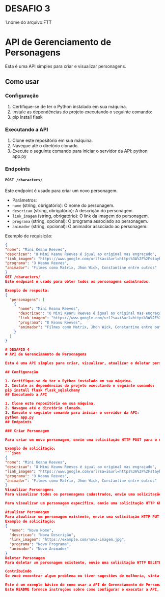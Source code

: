 # DESAFIO 3
1.nome do arquivo:FTT

# API de Gerenciamento de Personagens

Esta é uma API simples para criar e visualizar personagens.

## Como usar

### Configuração

1. Certifique-se de ter o Python instalado em sua máquina.
2. Instale as dependências do projeto executando o seguinte comando:
3. pip install flask

### Executando a API

1. Clone este repositório em sua máquina.
2. Navegue até o diretório clonado.
3. Execute o seguinte comando para iniciar o servidor da API:
python app.py

### Endpoints

#### `POST /characters/`

Este endpoint é usado para criar um novo personagem.

- Parâmetros:
- `nome` (string, obrigatório): O nome do personagem.
- `descricao` (string, obrigatório): A descrição do personagem.
- `link_imagem` (string, obrigatório): O link da imagem do personagem.
- `programa` (string, opcional): O programa associado ao personagem.
- `animador` (string, opcional): O animador associado ao personagem.

Exemplo de requisição:
```json
{
"nome": "Mini Keanu Reeves",
"descricao": "O Mini Keanu Reeves é igual ao original mas engraçado",
"link_imagem": "https://www.google.com/url?sa=i&url=https%3A%2F%2Fstayhipp.com%2Finternet%2Fmemes%2Fmini-keanu-reeves-memes-are-everything%2F&psig=AOvVaw3PEd4OTFqlbPArjIe9rxOi&ust=1710472236156000&source=images&cd=vfe&opi=89978449&ved=0CBMQjRxqFwoTCNC12-Hj8oQDFQAAAAAdAAAAABAR",
"programa": "O Keanu Reeves",
"animador": "Filmes como Matrix, Jhon Wick, Constantine entre outros"
}
GET /characters/
Este endpoint é usado para obter todos os personagens cadastrados.

Exemplo de resposta:
{
  "personagens": [
    {
      "nome": "Mini Keanu Reeves",
      "descricao": "O Mini Keanu Reeves é igual ao original mas engraçado",
      "link_imagem": "https://www.google.com/url?sa=i&url=https%3A%2F%2Fstayhipp.com%2Finternet%2Fmemes%2Fmini-keanu-reeves-memes-are-everything%2F&psig=AOvVaw3PEd4OTFqlbPArjIe9rxOi&ust=1710472236156000&source=images&cd=vfe&opi=89978449&ved=0CBMQjRxqFwoTCNC12-Hj8oQDFQAAAAAdAAAAABAR",
      "programa": "O Keanu Reeves",
      "animador": "Filmes como Matrix, Jhon Wick, Constantine entre outros"
    }
  ]
}

# DESAFIO 4
# API de Gerenciamento de Personagens

Esta é uma API simples para criar, visualizar, atualizar e deletar personagens.

## Configuração

1. Certifique-se de ter o Python instalado em sua máquina.
2. Instale as dependências do projeto executando o seguinte comando:
pip install flask flask_sqlalchemy
## Executando a API

1. Clone este repositório em sua máquina.
2. Navegue até o diretório clonado.
3. Execute o seguinte comando para iniciar o servidor da API:
python app.py
## Endpoints

### Criar Personagem

Para criar um novo personagem, envie uma solicitação HTTP POST para o endpoint `/characters/` com os dados do personagem no corpo da solicitação no formato JSON.

Exemplo de solicitação:
```json
{
"nome": "Mini Keanu Reeves",
"descricao": "O Mini Keanu Reeves é igual ao original mas engraçado",
"link_imagem": "https://www.google.com/url?sa=i&url=https%3A%2F%2Fstayhipp.com%2Finternet%2Fmemes%2Fmini-keanu-reeves-memes-are-everything%2F&psig=AOvVaw3PEd4OTFqlbPArjIe9rxOi&ust=1710472236156000&source=images&cd=vfe&opi=89978449&ved=0CBMQjRxqFwoTCNC12-Hj8oQDFQAAAAAdAAAAABAR",
"programa": "O Keanu Reeves",
"animador": "Filmes como Matrix, Jhon Wick, Constantine entre outros"
}
Visualizar Personagens
Para visualizar todos os personagens cadastrados, envie uma solicitação HTTP GET para o endpoint /characters/. Isso retornará uma lista de todos os personagens.

Para visualizar um personagem específico, envie uma solicitação HTTP GET para o endpoint /characters/<id>/, onde <id> é o ID do personagem desejado. Isso retornará os detalhes desse personagem.

Atualizar Personagem
Para atualizar um personagem existente, envie uma solicitação HTTP PUT para o endpoint /characters/<id>/, onde <id> é o ID do personagem que você deseja atualizar. Envie os dados atualizados do personagem no corpo da solicitação no formato JSON.
Exemplo de solicitação:
{
  "nome": "Novo Nome",
  "descricao": "Nova Descrição",
  "link_imagem": "https://example.com/nova-imagem.jpg",
  "programa": "Novo Programa",
  "animador": "Novo Animador"
}
Deletar Personagem
Para deletar um personagem existente, envie uma solicitação HTTP DELETE para o endpoint /characters/<id>/, onde <id> é o ID do personagem que você deseja excluir.

Contribuindo
Se você encontrar algum problema ou tiver sugestões de melhoria, sinta-se à vontade para abrir uma issue ou enviar um pull request.

Este é um exemplo básico de como usar a API de Gerenciamento de Personagens. Certifique-se de substituir os exemplos de URL e dados pelos valores reais ao interagir com a API.
Este README fornece instruções sobre como configurar e executar a API, além de explicar como usar cada endpoint para criar, visualizar, atualizar e deletar personagens. Ele também inclui exemplos de solicitações para cada operação.
